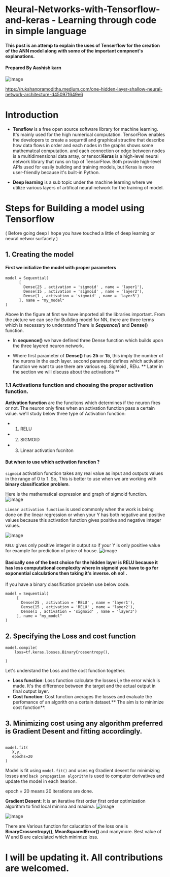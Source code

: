 # Neural-Networks-with-Tensorflow-and-keras - Learning through code in simple language

#### This post is an attemp to explain the uses of Tenserflow for the creation of the ANN model along with some of the important compnent's explanations. 

#### Prepared By Aashish karn
![image](https://user-images.githubusercontent.com/64850093/202383113-0fc6ecef-3be0-4ebb-840c-78492346be8d.png)

 https://rukshanpramoditha.medium.com/one-hidden-layer-shallow-neural-network-architecture-d45097f649e6
# Introduction

* **Tensflow**  is a free open source software library for machine learning. It's mainly used for the high numerical computation. 
TensorFlow enables the developers to create a sequrntil and graphical structire that describe how data flows in order and each nodes 
in the graphs shows some mathematcal computation.
and each connection or edge between nodes is a multidimensional data array, or tensor.**Keras** is a high-level neural network library that runs on top of TensorFlow. 
Both provide high-level APIs used for easily building and training models,
but Keras is more user-friendly because it's built-in Python.

* **Deep learning** is a sub topic under the machine learning where we utilize various layers of artifical neural network for the training of model.


<h> <h/>



# Steps for Building a model using Tensorflow
( Before going deep I hope you have touched a little of deep learning or neural networ surfacely )
## 1. Creating the model

#### First we initialize the model with proper parameters

``` 
model = Sequential(
      [               
        Dense(25 , activation = 'sigmoid' , name = 'layer1'),
        Dense(15 , activation = 'sigmoid' , name = 'layer2'),
        Dense(1 , activation = 'sigmoid' , name = 'layer3')
      ], name = "my_model" 
)                            
```

Above In the figure at first we have imported all the libraries important. From the picture we can see for Building model for NN, there are three terms which is necessary to understand
There is ***Sequence()*** and **Dense()** function.
 
 * In **sequence()** we have defined three Dense function which builds upon the three layered neuron network.
 
 * Where first parameter of **Dense()** has **25** or **15**, this imply the number of the nurons in the each layer. second parameter defines which activation function
 we want to use there are various eg. Sigmoid , RElu. ** Later in the section we will discuss about the activations **
 
### 1.1 Activations function and choosing the proper activation function.
**Activation function** are the funcitons which determines if the neuron fires or not. The neuron only fires when an activation function pass a certain value. 
we'll study below three type of Activation function:

* 1. RELU
* 2. SIGMOID
* 3. Linear activation fucniton

 
 #### But when to use which activation function ?
`sigmoid` activation function takes any real value as input and outputs values in the range of 0 to 1. So, This is better to use when we are working with **binary classification problem**.

Here is the mathematical expression and graph of sigmoid function. 
![image](https://user-images.githubusercontent.com/64850093/202408899-bbeade6d-9159-4811-ae82-db77af60e9f9.png)

 
 `Linear activation function` is used commonly when the work is being done on the linear regression or when your Y has both negative and positive values because this activation function gives positive and negative integer values.
 
 

![image](https://user-images.githubusercontent.com/64850093/202415391-df176c43-a3e3-4bd2-992e-fae1b46360b2.png)

 
 
 
 `RELU` gives only positive integer in output so if your Y is only positive value for example for prediction of price of house.
  ![image](https://user-images.githubusercontent.com/64850093/202414628-0fb1de9b-5c13-4db0-9345-64a1c0bcfebd.png)
 
 #### Basically one of the best choice for the hidden layer is RELU because it has less computational complexity where in sigmoid you have to go for exponential calculations then taking it's inverse. oh no! . 
 
 If you have a binary classification probelm use below code.
 
 ```
 model = Sequential(
      [               
        Dense(25 , activation = 'RELU' , name = 'layer1'),
        Dense(15 , activation = 'RELU' , name = 'layer2'),
        Dense(1 , activation = 'sigmoid' , name = 'layer3')
      ], name = "my_model" 
) 
 ```
  


 


        










## 2. Specifying the Loss and cost function


``` 
model.compile(
    loss=tf.keras.losses.BinaryCrossentropy(),
   
)

 ```
 Let's understand the Loss and the cost function together.
 
 * **Loss function**:  Loss function calculate the losses i,e the error which is made. It's the difference between the target and the actual output in final output layer.
 * **Cost function**: Cost function averages the losses and evaluate the perfomance of an algorith on a certain dataset.** The aim is to minimize cost function**.
 
 ## 3. Minimizing cost using any algorithm preferred is **Gradient Desent** and fitting accordingly.
 
 ```
 
 model.fit(
    X,y,
    epochs=20
)
 
 ```
 Model is fit using `model.fit()` and uses eg Gradient desent for minimizing losses and `back propagation algorithm` is used to computer derivatives and update the model
 in each itearion.
 
 epoch  = 20 means 20 iterations are done.
 
 **Gradient Desent**: It is an iterative first order first order optimization algorithm to find local minima and maxima.
 ![image](https://user-images.githubusercontent.com/64850093/202390052-01607ba3-d71d-4f61-a929-b7c40d9408a4.png)

 
 ![image](https://user-images.githubusercontent.com/64850093/202387618-ad18e6c4-b977-4316-98a2-172d416d8f84.png)
 
 
 
 
 There are Various function for calucation of the loss one is **BinaryCrossentropy(), MeanSquaredError()** and manymore. Best value of W and B are calculated which minimize loss.

 # I will be updating it. All contributions are welcomed.




















